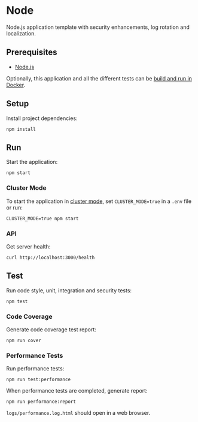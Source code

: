 # Node

Node.js application template with security enhancements, log rotation and localization.

## Prerequisites

- [Node.js](https://nodejs.org)

Optionally, this application and all the different tests can be [build and run in Docker](https://github.com/filipecorrea/node/wiki/Build-and-Run-in-Docker).

## Setup

Install project dependencies:

```console
npm install
```

## Run

Start the application:

```console
npm start
```

### Cluster Mode

To start the application in [cluster mode](https://nodejs.org/api/cluster.html#cluster_cluster), set `CLUSTER_MODE=true` in a `.env` file or run:

```console
CLUSTER_MODE=true npm start
```

### API

Get server health:

```console
curl http://localhost:3000/health
```

## Test

Run code style, unit, integration and security tests:

```console
npm test
```

### Code Coverage

Generate code coverage test report:

```console
npm run cover
```

### Performance Tests

Run performance tests:

```console
npm run test:performance
```

When performance tests are completed, generate report:

```console
npm run performance:report
```

`logs/performance.log.html` should open in a web browser.
